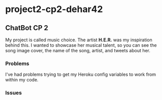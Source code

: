 # project2-cp2-dehar42
## ChatBot CP 2

My project is called music choice. The artist **H.E.R.** was my inspiration behind this. I wanted to showcase her musical talent, so you can see the song image cover, the name of the song, artist, and tweets about her. 

### Problems
I've had problems trying to get my Heroku config variables to work from within my code.

### Issues
